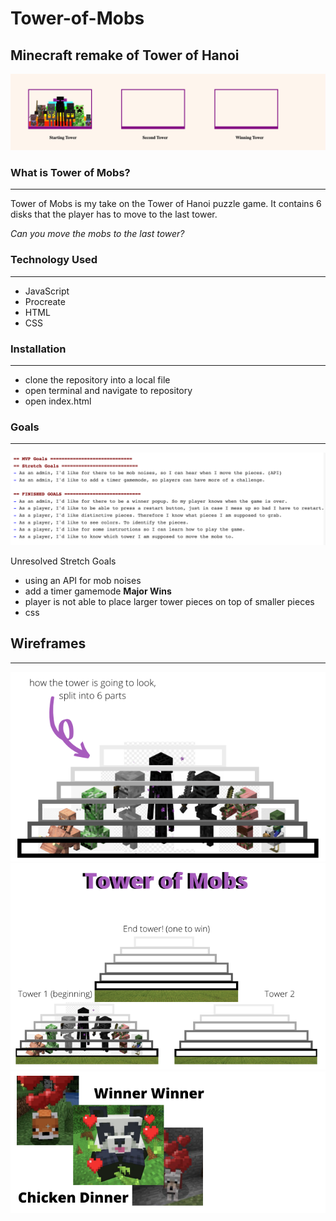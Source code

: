 # Tower-of-Mobs
Minecraft remake of Tower of Hanoi
---
![towerPreview](/photos/towerScreenShot.png)


### What is Tower of Mobs? 
---
Tower of Mobs is my take on the Tower of Hanoi puzzle game. It contains 6 disks that the player has to move to the last tower. 

*Can you move the mobs to the last tower?*

### Technology Used 
---
- JavaScript 
- Procreate 
- HTML
- CSS

### Installation 
---
- clone the repository into a local file 
- open terminal and navigate to repository 
- open index.html 
### Goals 
---
![MVP and Stretch Goals](/photos/goalsScreenShot.png)

 Unresolved Stretch Goals 
 - using an API for mob noises 
 - add a timer gamemode 
 **Major Wins** 
 - player is not able to place larger tower pieces on top of smaller pieces 
 - css

## Wireframes 
---
![UserStoryOne](/photos/uS1.png)
![UserStoryTwo](/photos/uS2.png)
![UserStoryThree](/photos/uS3.png)

